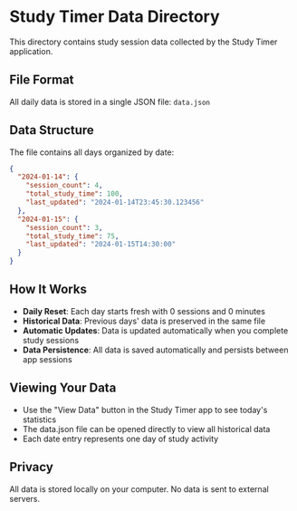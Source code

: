 # Study Timer Data Directory

This directory contains study session data collected by the Study Timer application.

## File Format

All daily data is stored in a single JSON file:
`data.json`

## Data Structure

The file contains all days organized by date:
```json
{
  "2024-01-14": {
    "session_count": 4,
    "total_study_time": 100,
    "last_updated": "2024-01-14T23:45:30.123456"
  },
  "2024-01-15": {
    "session_count": 3,
    "total_study_time": 75,
    "last_updated": "2024-01-15T14:30:00"
  }
}
```

## How It Works

- **Daily Reset**: Each day starts fresh with 0 sessions and 0 minutes
- **Historical Data**: Previous days' data is preserved in the same file
- **Automatic Updates**: Data is updated automatically when you complete study sessions
- **Data Persistence**: All data is saved automatically and persists between app sessions

## Viewing Your Data

- Use the "View Data" button in the Study Timer app to see today's statistics
- The data.json file can be opened directly to view all historical data
- Each date entry represents one day of study activity

## Privacy

All data is stored locally on your computer. No data is sent to external servers.
